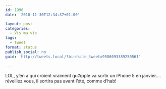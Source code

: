 ```yaml
---
id: 1996
date: '2010-11-30T12:34:37+01:00'

layout: post
categories:
  - Vis ma vie
tags:
  - tweet
format: status
publish_social: no
guid: 'http://tweets.local/?birdsite_tweet=9586093389250561'

---
```


LOL, y’en a qui croient vraiment qu’Apple va sortir un iPhone 5 en janvier…. réveillez vous, il sortira pas avant l’été, comme d’hab!